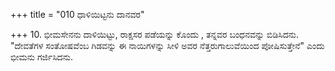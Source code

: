 +++
title = "010 ಧಾಳಿಯಿಟ್ಟನು ದಾನವರ"

+++
10. ಭೀಮಸೇನನು ದಾಳಿಯಿಟ್ಟು, ರಾಕ್ಷಸರ ಪಡೆಯನ್ನು ಕೊಂದು , ತನ್ನವರ ಬಂಧನವನ್ನು ಬಿಡಿಸಿದನು. "ದೇವತೆಗಳ ಸಂತೋಷವೆಂಬ ಗಿಡವನ್ನು ಈ ನಾಯಿಗಳನ್ನು ಸೀಳಿ ಅವರ ನೆತ್ತರುಗಾಲುವೆಯಿಂದ ಪೋಷಿಸುತ್ತೇನೆ" ಎಂದು ಭೀಮನು ಗರ್ಜಿಸಿದನು.